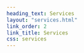 ```yaml
---
heading_text: Services
layout: "services.html"
link_order: 2
link_title: Services
css: services
---
```

